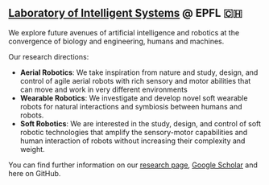 ## [Laboratory of Intelligent Systems](https://www.epfl.ch/labs/lis/) @ EPFL 🇨🇭 

We explore future avenues of artificial intelligence and robotics at the convergence of biology and engineering, humans and machines.

Our research directions:
- **Aerial Robotics**: We take inspiration from nature and study, design, and control of agile aerial robots with rich sensory and motor abilities that can move and work in very different environments
- **Wearable Robotics**: We investigate and develop novel soft wearable robots for natural interactions and symbiosis between humans and robots.
- **Soft Robotics**: We are interested in the study, design, and control of soft robotic technologies that amplify the sensory-motor capabilities and human interaction of robots without increasing their complexity and weight.

You can find further information on our [research page](https://www.epfl.ch/labs/lis/research/), [Google Scholar](https://scholar.google.com/citations?user=a5MoXOYAAAAJ&hl=en&oi=ao) and here on GitHub.
